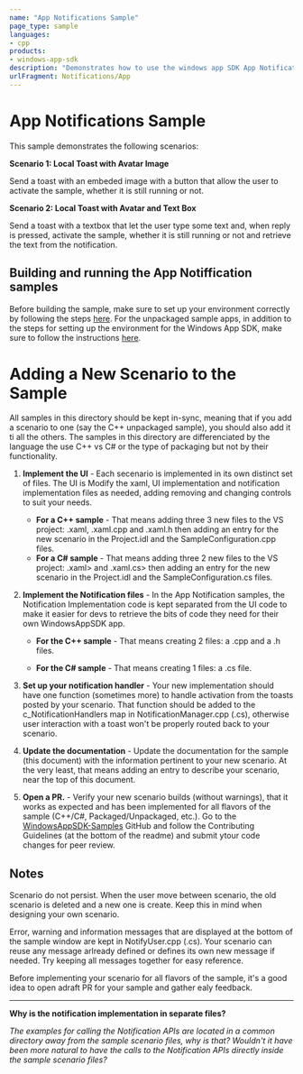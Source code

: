 ```yaml
---
name: "App Notifications Sample" 
page_type: sample
languages:
- cpp
products: 
- windows-app-sdk
description: "Demonstrates how to use the windows app SDK App Notifications APIs from an unpackaged WinUI app"
urlFragment: Notifications/App
---
```

# App Notifications Sample
This sample demonstrates the following scenarios:

**Scenario 1: Local Toast with Avatar Image**

Send a toast with an embeded image with a button that allow the user to activate the sample, whether it is still running or not.

**Scenario 2: Local Toast with Avatar and Text Box**

Send a toast with a textbox that let the user type some text and, when reply is pressed, activate the sample, whether it is still running or not and retrieve the text from the notification.

## Building and running the App Notiffication samples 
Before building the sample, make sure to set up your environment correctly by following the steps [here](https://docs.microsoft.com/windows/apps/windows-app-sdk/set-up-your-development-environment).
For the unpackaged sample apps, in addition to the steps for setting up the environment for the Windows App SDK, make sure to follow the instructions [here](https://docs.microsoft.com/windows/apps/windows-app-sdk/deploy-unpackaged-apps).

# Adding a New Scenario to the Sample
All samples in this directory should be kept in-sync, meaning that if you add a scenario to one (say the C++ unpackaged sample), you should also add it ti all the others.
The samples in this directory are differenciated by the language the use C++ vs C# or the type of packaging but not by their functionality.

1. **Implement the UI** -
Each secenario is implemented in its own distinct set of files. The UI is Modify the xaml, UI implementation and notification implementation files as needed, adding removing and changing controls to suit your needs.
   - **For a C++ sample** -
   That means adding three 3 new files to the VS project: <NewScenario>.xaml, <NewScenario>.xaml.cpp and <NewScenario>.xaml.h then adding an entry for the new scenario in the Project.idl and the SampleConfiguration.cpp files.
   - **For a C# sample** -
   That means adding three 2 new files to the VS project: <NewScenario>.xaml> and <NewScenario>.xaml.cs> then adding an entry for the new scenario in the Project.idl and the SampleConfiguration.cs files.

2. **Implement the Notification files** -
In the App Notification samples, the Notification Implementation code is kept separated from the UI code to make it easier for devs to retrieve the bits of code they need for their own WindowsAppSDK app.
   - **For the C++ sample** -
   That means creating 2 files: a <NewScenario>.cpp and a <NewScenario>.h files.

   - **For the C# sample** -
   That means creating 1 files: a <NewScenario>.cs file.

3. **Set up your notification handler** -
Your new implementation should have one function (sometimes more) to handle activation from the toasts posted by your scenario.
That function should be added to the c_NotificationHandlers map in NotificationManager.cpp (.cs), otherwise user interaction with a toast won't be properly routed back to your scenario.

4. **Update the documentation** -
Update the documentation for the sample (this document) with the information pertinent to your new scenario.
At the very least, that means adding an entry to describe your scenario, near the top of this document.

5. **Open a PR.** -
Verify your new scenario builds (without warnings), that it works as expected and has been implemented for all flavors of the sample (C++/C#, Packaged/Unpackaged, etc.).
Go to the [WindowsAppSDK-Samples](https://github.com/microsoft/WindowsAppSDK-Samples) GitHub and follow the Contributing Guidelines (at the bottom of the readme) and submit ytour code changes for peer review.

## Notes
Scenario do not persist. When the user move between scenario, the old scenario is deleted and a new one is create.
Keep this in mind when designing your own scenario.

Error, warning and information messages that are displayed at the bottom of the sample window are kept in NotifyUser.cpp (.cs).
Your scenario can reuse any message arlready defined or defines its own new message if needed.
Try keeping all messages together for easy reference. 

Before implementing your scenario for all flavors of the sample, it's a good idea to open adraft PR for your sample and gather ealy feedback.

---
**Why is the notification implementation in separate files?**

*The examples for calling the Notification APIs are located in a common directory away from the sample scenario files, why is that?*
*Wouldn't it have been more natural to have the calls to the Notification APIs directly inside the sample scenario files?*
